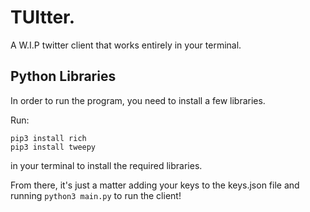 # TUItter.
A W.I.P twitter client that works entirely in your terminal.

## Python Libraries
In order to run the program, you need to install a few libraries. 

Run:
```
pip3 install rich
pip3 install tweepy
```
in your terminal to install the required libraries.

From there, it's just a matter adding your keys to the keys.json file and running ``python3 main.py`` to run the client!

